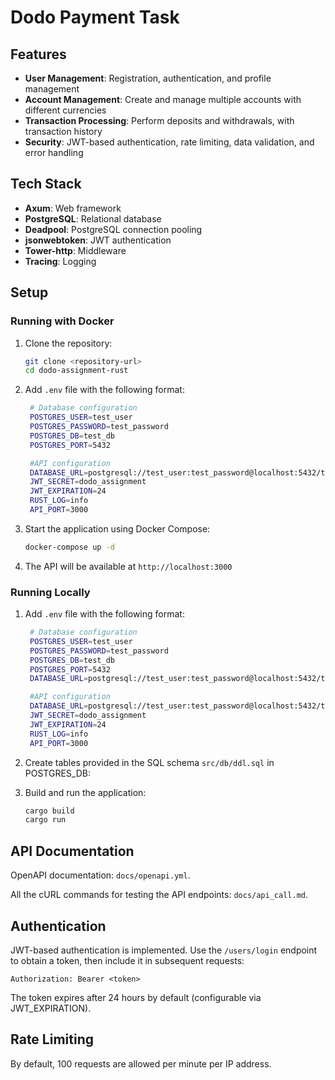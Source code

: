 # Dodo Payment Task

## Features

- **User Management**: Registration, authentication, and profile management
- **Account Management**: Create and manage multiple accounts with different currencies
- **Transaction Processing**: Perform deposits and withdrawals, with transaction history
- **Security**: JWT-based authentication, rate limiting, data validation, and error handling

## Tech Stack

- **Axum**: Web framework
- **PostgreSQL**: Relational database
- **Deadpool**: PostgreSQL connection pooling
- **jsonwebtoken**: JWT authentication
- **Tower-http**: Middleware
- **Tracing**: Logging


## Setup

### Running with Docker

1. Clone the repository:
   ```bash
   git clone <repository-url>
   cd dodo-assignment-rust
   ```

2. Add `.env` file with the following format:
   ```bash
    # Database configuration
    POSTGRES_USER=test_user
    POSTGRES_PASSWORD=test_password
    POSTGRES_DB=test_db
    POSTGRES_PORT=5432

    #API configuration
    DATABASE_URL=postgresql://test_user:test_password@localhost:5432/test_db
    JWT_SECRET=dodo_assignment
    JWT_EXPIRATION=24
    RUST_LOG=info
    API_PORT=3000
   ```

3. Start the application using Docker Compose:
   ```bash
   docker-compose up -d
   ```

4. The API will be available at `http://localhost:3000`

### Running Locally

1. Add `.env` file with the following format:
   ```bash
    # Database configuration
    POSTGRES_USER=test_user
    POSTGRES_PASSWORD=test_password
    POSTGRES_DB=test_db
    POSTGRES_PORT=5432
    DATABASE_URL=postgresql://test_user:test_password@localhost:5432/test_db

    #API configuration
    DATABASE_URL=postgresql://test_user:test_password@localhost:5432/test_db
    JWT_SECRET=dodo_assignment
    JWT_EXPIRATION=24
    RUST_LOG=info
    API_PORT=3000
   ```

2. Create tables provided in the SQL schema `src/db/ddl.sql` in POSTGRES_DB:

4. Build and run the application:
   ```bash
   cargo build
   cargo run
   ```

## API Documentation

OpenAPI documentation:  `docs/openapi.yml`.

All the cURL commands for testing the API endpoints:  `docs/api_call.md`.

## Authentication

JWT-based authentication is implemented. Use the `/users/login` endpoint to obtain a token, then include it in subsequent requests:

```
Authorization: Bearer <token>
```

The token expires after 24 hours by default (configurable via JWT_EXPIRATION).

## Rate Limiting

By default, 100 requests are allowed per minute per IP address.

